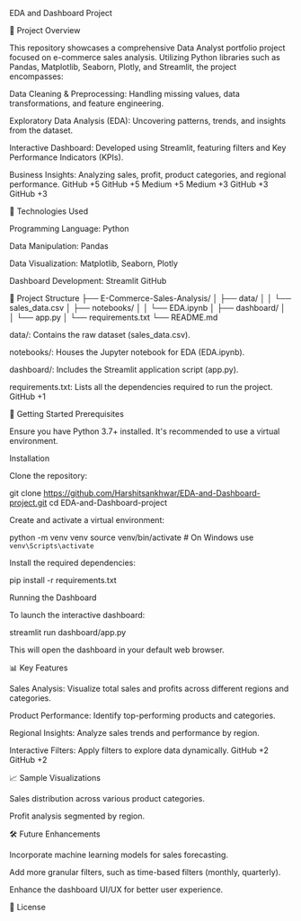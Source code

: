 EDA and Dashboard Project

📌 Project Overview

This repository showcases a comprehensive Data Analyst portfolio project focused on e-commerce sales analysis. Utilizing Python libraries such as Pandas, Matplotlib, Seaborn, Plotly, and Streamlit, the project encompasses:

Data Cleaning & Preprocessing: Handling missing values, data transformations, and feature engineering.

Exploratory Data Analysis (EDA): Uncovering patterns, trends, and insights from the dataset.

Interactive Dashboard: Developed using Streamlit, featuring filters and Key Performance Indicators (KPIs).

Business Insights: Analyzing sales, profit, product categories, and regional performance.
GitHub
+5
GitHub
+5
Medium
+5
Medium
+3
GitHub
+3
GitHub
+3

🔧 Technologies Used

Programming Language: Python

Data Manipulation: Pandas

Data Visualization: Matplotlib, Seaborn, Plotly

Dashboard Development: Streamlit
GitHub

📁 Project Structure
├── E-Commerce-Sales-Analysis/
│   ├── data/
│   │   └── sales_data.csv
│   ├── notebooks/
│   │   └── EDA.ipynb
│   ├── dashboard/
│   │   └── app.py
│   └── requirements.txt
└── README.md


data/: Contains the raw dataset (sales_data.csv).

notebooks/: Houses the Jupyter notebook for EDA (EDA.ipynb).

dashboard/: Includes the Streamlit application script (app.py).

requirements.txt: Lists all the dependencies required to run the project.
GitHub
+1

🚀 Getting Started
Prerequisites

Ensure you have Python 3.7+ installed. It's recommended to use a virtual environment.

Installation

Clone the repository:

git clone https://github.com/Harshitsankhwar/EDA-and-Dashboard-project.git
cd EDA-and-Dashboard-project


Create and activate a virtual environment:

python -m venv venv
source venv/bin/activate  # On Windows use `venv\Scripts\activate`


Install the required dependencies:

pip install -r requirements.txt

Running the Dashboard

To launch the interactive dashboard:

streamlit run dashboard/app.py


This will open the dashboard in your default web browser.

📊 Key Features

Sales Analysis: Visualize total sales and profits across different regions and categories.

Product Performance: Identify top-performing products and categories.

Regional Insights: Analyze sales trends and performance by region.

Interactive Filters: Apply filters to explore data dynamically.
GitHub
+2
GitHub
+2

📈 Sample Visualizations

Sales distribution across various product categories.

Profit analysis segmented by region.

🛠️ Future Enhancements

Incorporate machine learning models for sales forecasting.

Add more granular filters, such as time-based filters (monthly, quarterly).

Enhance the dashboard UI/UX for better user experience.

📄 License
